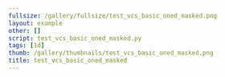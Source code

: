 ```yaml
---
fullsize: /gallery/fullsize/test_vcs_basic_oned_masked.png
layout: example
other: []
script: test_vcs_basic_oned_masked.py
tags: [1d]
thumb: /gallery/thumbnails/test_vcs_basic_oned_masked.png
title: test_vcs_basic_oned_masked
---
```


